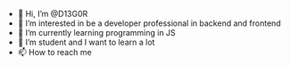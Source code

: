 - 👋 Hi, I’m @D13G0R
- 👀 I’m interested in be a developer professional in backend and frontend 
- 🌱 I’m currently learning programming in JS
- 💞️ I’m student and I want to learn a lot
- 📫 How to reach me 

<!---
D13G0R/D13G0R is a ✨ special ✨ repository because its `README.md` (this file) appears on your GitHub profile.
You can click the Preview link to take a look at your changes.
--->
